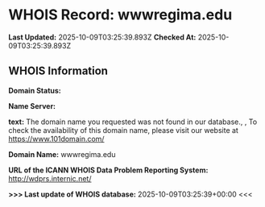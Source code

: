 # WHOIS Record: wwwregima.edu

**Last Updated:** 2025-10-09T03:25:39.893Z
**Checked At:** 2025-10-09T03:25:39.893Z

## WHOIS Information

**Domain Status:** 

**Name Server:** 

**text:** The domain name you requested was not found in our database., , To check the availability of this domain name, please visit our website at https://www.101domain.com/

**Domain Name:** wwwregima.edu

**URL of the ICANN WHOIS Data Problem Reporting System:** http://wdprs.internic.net/

**>>> Last update of WHOIS database:** 2025-10-09T03:25:39+00:00 <<<

